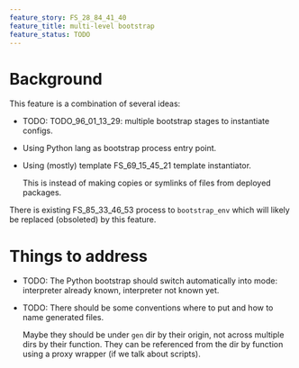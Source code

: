 ```yaml
---
feature_story: FS_28_84_41_40
feature_title: multi-level bootstrap
feature_status: TODO
---
```


# Background

This feature is a combination of several ideas:

*   TODO: TODO_96_01_13_29: multiple bootstrap stages to instantiate configs.

*   Using Python lang as bootstrap process entry point.

*   Using (mostly) template FS_69_15_45_21 template instantiator.

    This is instead of making copies or symlinks of files from deployed packages.

There is existing FS_85_33_46_53 process to `bootstrap_env` which will likely be replaced (obsoleted) by this feature.

# Things to address

*   TODO: The Python bootstrap should switch automatically into mode: interpreter already known, interpreter not known yet.

*   TODO: There should be some conventions where to put and how to name generated files.

    Maybe they should be under `gen` dir by their origin, not across multiple dirs by their function.
    They can be referenced from the dir by function using a proxy wrapper (if we talk about scripts).
